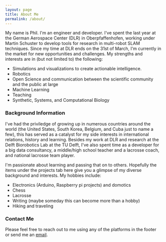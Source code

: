 ```yaml
---
layout: page
title: About Me
permalink: /about/
---
```


My name is Phil. I'm an engineer and developer. I've spent the last year at the German Aerospace Center (DLR) in Oberpfaffenhofen, working under Martin Schuster to develop tools for research in multi-robot SLAM techniques. Since my time at DLR ends on the 31st of March, I'm currently in the market for new opportunities and challenges. My strengths and interests are in (but not limited to) the following: 

* Simulations and visualizations to create actionable intelligence.
* Robotics
* Open Science and communication between the scientific community and the public at large
* Machine Learning
* Teaching
* Synthetic, Systems, and Computational Biology

### Background Information

I've had the priviledge of growing up in numerous countries around the world (the United States, South Korea, Belgium, and Cuba just to name a few), this has served as a catalyst for my side interests in international relations, history and learning. Besides my work at DLR and research at the Delft Biorobotics Lab at the TU Delft, I've also spent time as a developer for a big data consultancy, a middle/high school teacher and a lacrosse coach, and national lacrosse team player. 

I'm passionate about learning and passing that on to others. Hopefully the items under the projects tab here give you a glimpse of my diverse background and interests. My hobbies include:

* Electronics (Arduino, Raspberry pi projects) and domotics
* Chess
* Lacrosse
* Writing (maybe someday this can become more than a hobby)
* Hiking and traveling

### Contact Me

Please feel free to reach out to me using any of the platforms in the footer or send me an [email](mailto:philip.heijkoop@gmail.com).